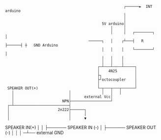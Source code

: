                                                           ┌──────►  INT arduino
                                                          │
                                                          │
                                                5V arduino│
                                                    │     │
                                                    │     │   ┌────────┐      │
                                          ──────┐   │    ┌┴───┤   R    ├──────┤ ┼   GND Arduino
                                                │   │    │    └────────┘      │
                                                │   │    │
                                                │   │    │
                                              ┌─┴───┴────┴─────┐
                                              │    4N25        │
                                              ├┐               │
                                              ├┘octocoupler    │
                                              │                │
     SPEAKER OUT(+)                           └─┬───┬───┬──────┘
       │                         │              │   │   │
       │                         │      external Vcc│
       │                      NPN├──────────────────┘
     ┌─┴─────────────────────────┤
     │                      2n222├──────┐
     │                           │      │
     │                           │      ▼
  SPEAKER IN(+)                         │
                                        │
                                        ├────── SPEAKER IN (-)
                                        │
                                        ├────── SPEAKER OUT (-)
                                        │
                                        │
                                        │
                                       ─┴──
                                        external GND
                                        
                                        
